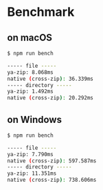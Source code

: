 # Benchmark

## on macOS

```sh
$ npm run bench

----- file -----
ya-zip: 8.068ms
native (cross-zip): 36.339ms
----- directory -----
ya-zip: 1.492ms
native (cross-zip): 20.292ms
```

## on Windows

```sh
$ npm run bench

----- file -----
ya-zip: 7.790ms
native (cross-zip): 597.587ms
----- directory -----
ya-zip: 11.351ms
native (cross-zip): 738.606ms
```
